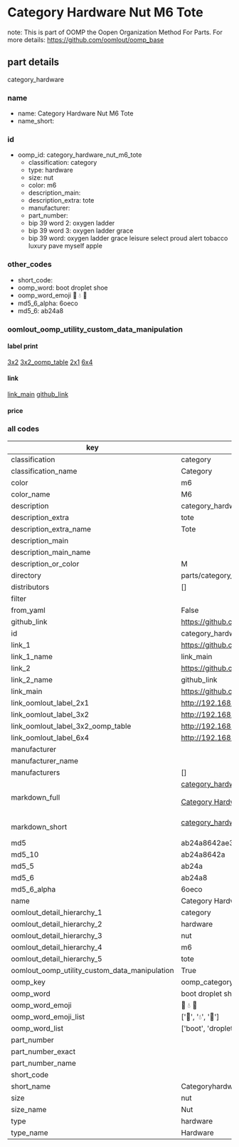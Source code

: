 # Category Hardware Nut M6 Tote  

note: This is part of OOMP the Oopen Organization Method For Parts. For more details: https://github.com/oomlout/oomp_base

##  part details



category_hardware

### name
* name: Category Hardware Nut M6 Tote
* name_short: 
### id
* oomp_id: category_hardware_nut_m6_tote
  * classification: category
  * type: hardware
  * size: nut
  * color: m6
  * description_main: 
  * description_extra: tote
  * manufacturer: 
  * part_number: 
  * bip 39 word 2: oxygen ladder
  * bip 39 word 3: oxygen ladder grace
  * bip 39 word: oxygen ladder grace leisure select proud alert tobacco luxury pave myself apple

### other_codes
* short_code: 
* oomp_word: boot droplet shoe
* oomp_word_emoji :boot: :droplet: :shoe:
* md5_6_alpha: 6oeco
* md5_6: ab24a8






### oomlout_oomp_utility_custom_data_manipulation
#### label print
[3x2](http://192.168.1.245:1112/?label=oomp%206oeco)
[3x2_oomp_table](http://192.168.1.107:1112/?label=oomp%206oeco)
[2x1](http://192.168.1.242:1112/?label=oomp%206oeco)
[6x4](http://192.168.1.55:1112/?label=oomp%206oeco)    

#### link

[link_main](https://github.com/oomlout/oomlout_oomp_current_version_messy/tree/main/parts/category_hardware_nut_m6_tote) [github_link](https://github.com/oomlout/oomlout_oomp_part_src/tree/main/parts/category_hardware_nut_m6_tote)                             

#### price







### all codes 
| key | value |  
| --- | --- |  
| classification | category |  
| classification_name | Category |  
| color | m6 |  
| color_name | M6 |  
| description | category_hardware |  
| description_extra | tote |  
| description_extra_name | Tote |  
| description_main |  |  
| description_main_name |  |  
| description_or_color | M  |  
| directory | parts/category_hardware_nut_m6_tote |  
| distributors | [] |  
| filter |  |  
| from_yaml | False |  
| github_link | https://github.com/oomlout/oomlout_oomp_part_src/tree/main/parts/category_hardware_nut_m6_tote |  
| id | category_hardware_nut_m6_tote |  
| link_1 | https://github.com/oomlout/oomlout_oomp_current_version_messy/tree/main/parts/category_hardware_nut_m6_tote |  
| link_1_name | link_main |  
| link_2 | https://github.com/oomlout/oomlout_oomp_part_src/tree/main/parts/category_hardware_nut_m6_tote |  
| link_2_name | github_link |  
| link_main | https://github.com/oomlout/oomlout_oomp_current_version_messy/tree/main/parts/category_hardware_nut_m6_tote |  
| link_oomlout_label_2x1 | http://192.168.1.242:1112/?label=oomp%206oeco |  
| link_oomlout_label_3x2 | http://192.168.1.245:1112/?label=oomp%206oeco |  
| link_oomlout_label_3x2_oomp_table | http://192.168.1.107:1112/?label=oomp%206oeco |  
| link_oomlout_label_6x4 | http://192.168.1.55:1112/?label=oomp%206oeco |  
| manufacturer |  |  
| manufacturer_name |  |  
| manufacturers | [] |  
| markdown_full | [category_hardware_nut_m6_tote](https://github.com/oomlout/oomlout_oomp_current_version_messy/tree/main/parts/category_hardware_nut_m6_tote)<br>[](https://github.com/oomlout/oomlout_oomp_current_version_messy/tree/main/parts/category_hardware_nut_m6_tote)<br>[Category Hardware Nut M6 Tote](https://github.com/oomlout/oomlout_oomp_current_version_messy/tree/main/parts/category_hardware_nut_m6_tote)<br><br> |  
| markdown_short | [category_hardware_nut_m6_tote](https://github.com/oomlout/oomlout_oomp_current_version_messy/tree/main/parts/category_hardware_nut_m6_tote)<br><br> |  
| md5 | ab24a8642ae320c6b361a7facadf1cf2 |  
| md5_10 | ab24a8642a |  
| md5_5 | ab24a |  
| md5_6 | ab24a8 |  
| md5_6_alpha | 6oeco |  
| name | Category Hardware Nut M6 Tote |  
| oomlout_detail_hierarchy_1 | category |  
| oomlout_detail_hierarchy_2 | hardware |  
| oomlout_detail_hierarchy_3 | nut |  
| oomlout_detail_hierarchy_4 | m6 |  
| oomlout_detail_hierarchy_5 | tote |  
| oomlout_oomp_utility_custom_data_manipulation | True |  
| oomp_key | oomp_category_hardware_nut_m6_tote |  
| oomp_word | boot droplet shoe |  
| oomp_word_emoji | :boot: :droplet: :shoe: |  
| oomp_word_emoji_list | [':boot:', ':droplet:', ':shoe:'] |  
| oomp_word_list | ['boot', 'droplet', 'shoe'] |  
| part_number |  |  
| part_number_exact |  |  
| part_number_name |  |  
| short_code |  |  
| short_name | Categoryhardware |  
| size | nut |  
| size_name | Nut |  
| type | hardware |  
| type_name | Hardware |  
